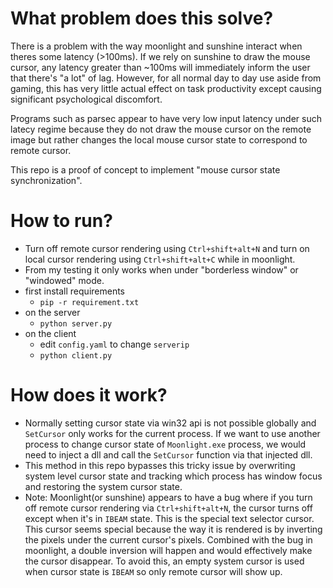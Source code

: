 # What problem does this solve?
There is a problem with the way moonlight and sunshine interact when theres some latency (>100ms). If we rely on sunshine to draw the mouse cursor, any latency greater than ~100ms will immediately inform the user that there's "a lot" of lag. However, for all normal day to day use aside from gaming, this has very little actual effect on task productivity except causing significant psychological discomfort. 

Programs such as parsec appear to have very low input latency under such latecy regime because they do not draw the mouse cursor on the remote image but rather changes the local mouse cursor state to correspond to remote cursor.

This repo is a proof of concept to implement "mouse cursor state synchronization".

# How to run?
* Turn off remote cursor rendering using `Ctrl+shift+alt+N` and turn on local cursor rendering using `Ctrl+shift+alt+C` while in moonlight.
* From my testing it only works when under "borderless window" or "windowed" mode.
* first install requirements
    * `pip -r requirement.txt`
* on the server
    * `python server.py`
* on the client
    * edit `config.yaml` to change `serverip`
    * `python client.py`

# How does it work?
* Normally setting cursor state via win32 api is not possible globally and `SetCursor` only works for the current process. If we want to use another process to change cursor state of `Moonlight.exe` process, we would need to inject a dll and call the `SetCursor` function via that injected dll.
* This method in this repo bypasses this tricky issue by overwriting system level cursor state and tracking which process has window focus and restoring the system cursor state.
* Note: Moonlight(or sunshine) appears to have a bug where if you turn off remote cursor rendering via `Ctrl+shift+alt+N`, the cursor turns off except when it's in `IBEAM` state. This is the special text selector cursor. This cursor seems special because the way it is rendered is by inverting the pixels under the current cursor's pixels. Combined with the bug in moonlight, a double inversion will happen and would effectively make the cursor disappear. To avoid this, an empty system cursor is used when cursor state is `IBEAM` so only remote cursor will show up.
